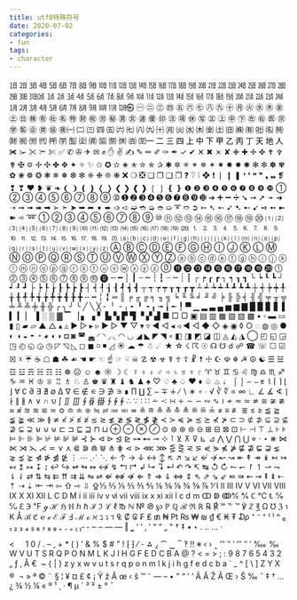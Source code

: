 ```yaml
---
title: utf8特殊符号
date: 2020-07-02
categories: 
- fun
tags:
- character
---
```


㏠ ㏡ ㏢ ㏣ ㏤ ㏥ ㏦ ㏧ ㏨ ㏩ ㏪ ㏫ ㏬ ㏭ ㏮ ㏯ ㏰ ㏱ ㏲ ㏳ ㏴ ㏵ ㏶ ㏷ ㏸ ㏹ ㏺ ㏻ ㏼ ㏽ ㏾㍘ ㍙ ㍚ ㍛ ㍜ ㍝ ㍞ ㍟ ㍠ ㍡ ㍢ ㍣ ㍤ ㍥ ㍦ ㍧ ㍨ ㍩ ㍪ ㍫ ㍬ ㍭ ㍮ ㍯ ㍰㋀ ㋁ ㋂ ㋃ ㋄ ㋅ ㋆ ㋇ ㋈ ㋉ ㋊ ㋋㉿ ㊀ ㊁ ㊂ ㊃ ㊄ ㊅ ㊆ ㊇ ㊈ ㊉ ㊊ ㊋ ㊌ ㊍ ㊎ ㊏ ㊐ ㊑ ㊒ ㊓ ㊔ ㊕ ㊖ ㊗ ㊘ ㊙ ㊚ ㊛ ㊜ ㊝ ㊞ ㊟ ㊠ ㊡ ㊢ ㊣ ㊤ ㊥ ㊦ ㊧ ㊨ ㊩ ㊪ ㊫ ㊬ ㊭ ㊮ ㊯ ㊰㈠ ㈡ ㈢ ㈣ ㈤ ㈥ ㈦ ㈧ ㈨ ㈩ ㈪ ㈫ ㈬ ㈭ ㈮ ㈯ ㈰ ㈱ ㈲ ㈳ ㈴ ㈵ ㈶ ㈷ ㈸ ㈹ ㈺ ㈻ ㈼ ㈽ ㈾ ㈿ ㉀ ㉁ ㉂ ㉃㆒ ㆓ ㆔ ㆕ ㆖ ㆗ ㆘ ㆙ ㆚ ㆛ ㆜ ㆝ ㆞ ㆟ ✀ ✁ ✂ ✃ ✄ ✅ ✆ ✇ ✈ ✉ ✊ ✋ ✌ ✍ ✎ ✏ ✐ ✑ ✒ ✓ ✔ ✕ ✖ ✗ ✘ ✙ ✚ ✛ ✜ ✝ ✞ ✟ ✠ ✡ ✢ ✣ ✤ ✥ ✦ ✧ ✨ ✩ ✪ ✫ ✬ ✭ ✮ ✯ ✰ ✱ ✲ ✳ ✴ ✵ ✶ ✷ ✸ ✹ ✺ ✻ ✼ ✽ ✾ ✿ ❀ ❁ ❂ ❃ ❄ ❅ ❆ ❇ ❈ ❉ ❊ ❋ ❌ ❍ ❎ ❏ ❐ ❑ ❒ ❓ ❔ ❕ ❖ ❗ ❘ ❙ ❚ ❛ ❜ ❝ ❞ ❟ ❠ ❡ ❢ ❣ ❤ ❥ ❦ ❧ ❨ ❩ ❪ ❫ ❬ ❭ ❮ ❯ ❰ ❱ ❲ ❳ ❴ ❵ ❶ ❷ ❸ ❹ ❺ ❻ ❼ ❽ ❾ ❿ ➀ ➁ ➂ ➃ ➄ ➅ ➆ ➇ ➈ ➉ ➊ ➋ ➌ ➍ ➎ ➏ ➐ ➑ ➒ ➓ ➔ ➕ ➖ ➗ ➘ ➙ ➚ ➛ ➜ ➝ ➞ ➟ ➠ ➡ ➢ ➣ ➤ ➥ ➦ ➧ ➨ ➩ ➪ ➫ ➬ ➭ ➮ ➯ ➰ ➱ ➲ ➳ ➴ ➵ ➶ ➷ ➸ ➹ ➺ ➻ ➼ ➽ ➾ ➿ ① ② ③ ④ ⑤ ⑥ ⑦ ⑧ ⑨ ⑩ ⑪ ⑫ ⑬ ⑭ ⑮ ⑯ ⑰ ⑱ ⑲ ⑳ ⑴ ⑵ ⑶ ⑷ ⑸ ⑹ ⑺ ⑻ ⑼ ⑽ ⑾ ⑿ ⒀ ⒁ ⒂ ⒃ ⒄ ⒅ ⒆ ⒇ ⒈ ⒉ ⒊ ⒋ ⒌ ⒍ ⒎ ⒏ ⒐ ⒑ ⒒ ⒓ ⒔ ⒕ ⒖ ⒗ ⒘ ⒙ ⒚ ⒛ ⒜ ⒝ ⒞ ⒟ ⒠ ⒡ ⒢ ⒣ ⒤ ⒥ ⒦ ⒧ ⒨ ⒩ ⒪ ⒫ ⒬ ⒭ ⒮ ⒯ ⒰ ⒱ ⒲ ⒳ ⒴ ⒵ Ⓐ Ⓑ Ⓒ Ⓓ Ⓔ Ⓕ Ⓖ Ⓗ Ⓘ Ⓙ Ⓚ Ⓛ Ⓜ Ⓝ Ⓞ Ⓟ Ⓠ Ⓡ Ⓢ Ⓣ Ⓤ Ⓥ Ⓦ Ⓧ Ⓨ Ⓩ ⓐ ⓑ ⓒ ⓓ ⓔ ⓕ ⓖ ⓗ ⓘ ⓙ ⓚ ⓛ ⓜ ⓝ ⓞ ⓟ ⓠ ⓡ ⓢ ⓣ ⓤ ⓥ ⓦ ⓧ ⓨ ⓩ ⓪ ⓫ ⓬ ⓭ ⓮ ⓯ ⓰ ⓱ ⓲ ⓳ ⓴ ⓵ ⓶ ⓷ ⓸ ⓹ ⓺ ⓻ ⓼ ⓽ ⓾ ⓿ ─ ━ │ ┃ ┄ ┅ ┆ ┇ ┈ ┉ ┊ ┋ ┌ ┍ ┎ ┏ ┐ ┑ ┒ ┓ └ ┕ ┖ ┗ ┘ ┙ ┚ ┛ ├ ┝ ┞ ┟ ┠ ┡ ┢ ┣ ┤ ┥ ┦ ┧ ┨ ┩ ┪ ┫ ┬ ┭ ┮ ┯ ┰ ┱ ┲ ┳ ┴ ┵ ┶ ┷ ┸ ┹ ┺ ┻ ┼ ┽ ┾ ┿ ╀ ╁ ╂ ╃ ╄ ╅ ╆ ╇ ╈ ╉ ╊ ╋ ╌ ╍ ╎ ╏ ═ ║ ╒ ╓ ╔ ╕ ╖ ╗ ╘ ╙ ╚ ╛ ╜ ╝ ╞ ╟ ╠ ╡ ╢ ╣ ╤ ╥ ╦ ╧ ╨ ╩ ╪ ╫ ╬ ╭ ╮ ╯ ╰ ╱ ╲ ╳ ╴ ╵ ╶ ╷ ╸ ╹ ╺ ╻ ╼ ╽ ╾ ╿ ▀ ▁ ▂ ▃ ▄ ▅ ▆ ▇ █ ▉ ▊ ▋ ▌ ▍ ▎ ▏ ▐ ░ ▒ ▓ ▔ ▕ ▖ ▗ ▘ ▙ ▚ ▛ ▜ ▝ ▞ ▟ ■ □ ▢ ▣ ▤ ▥ ▦ ▧ ▨ ▩ ▪ ▫ ▬ ▭ ▮ ▯ ▰ ▱ ▲ △ ▴ ▵ ▶ ▷ ▸ ▹ ► ▻ ▼ ▽ ▾ ▿ ◀ ◁ ◂ ◃ ◄ ◅ ◆ ◇ ◈ ◉ ◊ ○ ◌ ◍ ◎ ● ◐ ◑ ◒ ◓ ◔ ◕ ◖ ◗ ◘ ◙ ◚ ◛ ◜ ◝ ◞ ◟ ◠ ◡ ◢ ◣ ◤ ◥ ◦ ◧ ◨ ◩ ◪ ◫ ◬ ◭ ◮ ◯ ◰ ◱ ◲ ◳ ◴ ◵ ◶ ◷ ◸ ◹ ◺ ◻ ◼ ◽ ◾ ◿ ☀ ☁ ☂ ☃ ☄ ★ ☆ ☇ ☈ ☉ ☊ ☋ ☌ ☍ ☎ ☏ ☐ ☑ ☒ ☓ ☔ ☕ ☖ ☗ ☘ ☙ ☚ ☛ ☜ ☝ ☞ ☟ ☠ ☡ ☢ ☣ ☤ ☥ ☦ ☧ ☨ ☩ ☪ ☫ ☬ ☭ ☮ ☯ ☰ ☱ ☲ ☳ ☴ ☵ ☶ ☷ ☸ ☹ ☺ ☻ ☼ ☽ ☾ ☿ ♀ ♁ ♂ ♃ ♄ ♅ ♆ ♇ ♈ ♉ ♊ ♋ ♌ ♍ ♎ ♏ ♐ ♑ ♒ ♓ ♔ ♕ ♖ ♗ ♘ ♙ ♚ ♛ ♜ ♝ ♞ ♟ ♠ ♡ ♢ ♣ ♤ ♥ ♦ ♧ ♨ ♩ ⌠ ⌡ ⌢ ⌣⌆ ⌇ ⌈ ⌉ ⌊ ⌋ ∀ ∁ ∂ ∃ ∄ ∅ ∆ ∇ ∈ ∉ ∊ ∋ ∌ ∍ ∎ ∏ ∐ ∑ − ∓ ∔ ∕ ∖ ∗ ∘ ∙ √ ∛ ∜ ∝ ∞ ∟ ∠ ∡ ∢ ∣ ∤ ∥ ∦ ∧ ∨ ∩ ∪ ∫ ∬ ∭ ∮ ∯ ∰ ∱ ∲ ∳ ∴ ∵ ∶ ∷ ∸ ∹ ∺ ∻ ∼ ∽ ∾ ∿ ≀ ≁ ≂ ≃ ≄ ≅ ≆ ≇ ≈ ≉ ≊ ≋ ≌ ≍ ≎ ≏ ≐ ≑ ≒ ≓ ≔ ≕ ≖ ≗ ≘ ≙ ≚ ≛ ≜ ≝ ≞ ≟ ≠ ≡ ≢ ≣ ≤ ≥ ≦ ≧ ≨ ≩ ≪ ≫ ≬ ≭ ≮ ≯ ≰ ≱ ≲ ≳ ≴ ≵ ≶ ≷ ≸ ≹ ≺ ≻ ≼ ≽ ≾ ≿ ⊀ ⊁ ⊂ ⊃ ⊄ ⊅ ⊆ ⊇ ⊈ ⊉ ⊊ ⊋ ⊌ ⊍ ⊎ ⊏ ⊐ ⊑ ⊒ ⊓ ⊔ ⊕ ⊖ ⊗ ⊘ ⊙ ⊚ ⊛ ⊜ ⊝ ⊞ ⊟ ⊠ ⊡ ⊢ ⊣ ⊤ ⊥ ⊦ ⊧ ⊨ ⊩ ⊪ ⊫ ⊬ ⊭ ⊮ ⊯ ⊰ ⊱ ⊲ ⊳ ⊴ ⊵ ⊶ ⊷ ⊸ ⊹ ⊺ ⊻ ⊼ ⊽ ⊾ ⊿ ⋀ ⋁ ⋂ ⋃ ⋄ ⋅ ⋆ ⋇ ⋈ ⋉ ⋊ ⋋ ⋌ ⋍ ⋎ ⋏ ⋐ ⋑ ⋒ ⋓ ⋔ ⋕ ⋖ ⋗ ⋘ ⋙ ⋚ ⋛ ⋜ ⋝ ⋞ ⋟ ⋠ ⋡ ⋢ ⋣ ⋤ ⋥ ⋦ ⋧ ⋨ ⋩ ⋪ ⋫ ⋬ ⋭ ⋮ ⋯ ⋰ ⋱ ← ↑ → ↓ ↔ ↕ ↖ ↗ ↘ ↙ ↚ ↛ ↜ ↝ ↞ ↟ ↠ ↡ ↢ ↣ ↤ ↥ ↦ ↧ ↨ ↩ ↪ ↫ ↬ ↭ ↮ ↯ ↰ ↱ ↲ ↳ ↴ ↵ ↶ ↷ ↸ ↹ ↺ ↻ ↼ ↽ ↾ ↿ ⇀ ⇁ ⇂ ⇃ ⇄ ⇅ ⇆ ⇇ ⇈ ⇉ ⇊ ⇋ ⇌ ⇍ ⇎ ⇏ ⇐ ⇑ ⇒ ⇓ ⇔ ⇕ ⇖ ⇗ ⇘ ⇙ ⇚ ⇛ ⇜ ⇝ ⇞ ⇟ ⇠ ⇡ ⇢ ⇣ ⇤ ⇥ ⇦ ⇧ ⇨ ⇩ ⇪⅓ ⅔ ⅕ ⅖ ⅗ ⅘ ⅙ ⅚ ⅛ ⅜ ⅝ ⅞ ⅟ Ⅰ Ⅱ Ⅲ Ⅳ Ⅴ Ⅵ Ⅶ Ⅷ Ⅸ Ⅹ Ⅺ Ⅻ Ⅼ Ⅽ Ⅾ Ⅿ ⅰ ⅱ ⅲ ⅳ ⅴ ⅵ ⅶ ⅷ ⅸ ⅹ ⅺ ⅻ ⅼ ⅽ ⅾ ⅿ ↀ ↁ ↂ℀ ℁ ℂ ℃ ℄ ℅ ℆ ℇ ℈ ℉ ℊ ℋ ℌ ℍ ℎ ℏ ℐ ℑ ℒ ℓ ℔ ℕ № ℗ ℘ ℙ ℚ ℛ ℜ ℝ ℞ ℟ ℠ ℡ ™ ℣ ℤ ℥ Ω ℧ ℨ ℩ K Å ℬ ℭ ℮ ℯ ℰ ℱ Ⅎ ℳ ℴ ℵ ℶ ℷ ℸ ₠ ₡ ₢ ₣ ₤ ₥ ₦ ₧ ₨ ₩ ₪ ₫ € ₭ ₮ ₯ ⁺ ⁻ ⁼ ⁽ ⁾ ⁿ ₀ ₁ ₂ ₃ ₄ ₅ ₆ ₇ ₈ ₉ ₊ ₋ ₌ ₍ ₎‐ ‑ ‒ – — ― ‖ ‗ ‘ ’ ‚ ‛ “ ” „ ‟ † ‡ • ‣ ․ ‥ … ‧  

<
‪ ‫ ‬ ‭ ‮   ‰ ‱ ′ ″ ‴ ‵ ‶ ‷ ‸ ‹ › ※ ‼ ‽ ‾ ‿ ⁀ ⁁ ⁂ ⁃ ⁄ ⁅ ⁆                           ! " # $ % & ’ ( ) * + , – . / 0 1 2 3 4 5 6 7 8 9 : ; < = > ? @ A B C D E F G H I J K L M N O P Q R S T U V W X Y Z [ \ ] ^ _ ` a b c d e f g h i j k l m n o p q r s t u v w x y z { | } ~  € Â ‚ ƒ „ … † ‡ ˆ ‰ Š ‹ Œ Â Ž Â Â ‘ ’ “ ” • – — ˜ ™ š › œ Â ž Ÿ ¡ ¢ £ ¤ ¥ ¦ § ¨ © ª « ¬ ­ ® ¯ ° ± ² ³ ´ µ ¶ · ¸ ¹ º » ¼ ½ ¾ ¿
